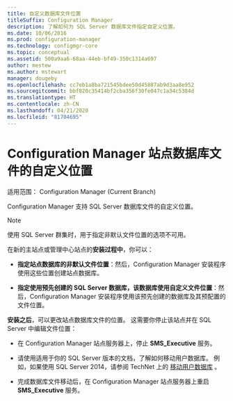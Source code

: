 ```yaml
---
title: 自定义数据库文件位置
titleSuffix: Configuration Manager
description: 了解如何为 SQL Server 数据库文件指定自定义位置。
ms.date: 10/06/2016
ms.prod: configuration-manager
ms.technology: configmgr-core
ms.topic: conceptual
ms.assetid: 500a9aa6-68aa-44eb-bf49-350c1314a697
author: mestew
ms.author: mstewart
manager: dougeby
ms.openlocfilehash: cc7eb1a8ba721545bdee50d45887ab9d3aa8e952
ms.sourcegitcommit: bbf820c35414bf2cba356f30fe047c1a34c5384d
ms.translationtype: HT
ms.contentlocale: zh-CN
ms.lasthandoff: 04/21/2020
ms.locfileid: "81704695"
---
```

# <a name="custom-locations-for-configuration-manager-site-database-files"></a>Configuration Manager 站点数据库文件的自定义位置

适用范围：  Configuration Manager (Current Branch)

 Configuration Manager 支持 SQL Server 数据库文件的自定义位置。  

> [!NOTE]  
>  使用 SQL Server 群集时，用于指定非默认文件位置的选项不可用。  

 在新的主站点或管理中心站点的**安装过程中**，你可以：  

-   **指定站点数据库的非默认文件位置**：然后，Configuration Manager 安装程序使用这些位置创建站点数据库。  

-   **指定使用预先创建的 SQL Server 数据库，该数据库使用自定义文件位置**：然后，Configuration Manager 安装程序使用该预先创建的数据库及其预配置的文件位置。  

**安装之后**，可以更改站点数据库文件的位置。 这需要你停止该站点并在 SQL Server 中编辑文件位置：  

-   在 Configuration Manager 站点服务器上，停止 **SMS_Executive** 服务。  

-   请使用适用于你的 SQL Server 版本的文档，了解如何移动用户数据库。 例如，如果使用 SQL Server 2014，请参阅 TechNet 上的 [移动用户数据库](https://technet.microsoft.com/library/ms345483\(v=sql.120\).aspx) 。  

-   完成数据库文件移动后，在 Configuration Manager 站点服务器上重启 **SMS_Executive** 服务。  
